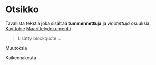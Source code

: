 # Otsikko


Tavallista tekstiä joka sisältää **tummennettuja** ja *vinotettuja* osuuksia.
[Kayttohje](https://github.com/andeem/otm2016/blob/master/dokumentointi/kaytto-ohje.md)
[Maarittelydokumentti](https://github.com/andeem/otm2016/blob/master/dokumentointi/maarittelydokumentti.md)

>Lisätty blockquote
>...

Muutoksia

Kaikennakosta

